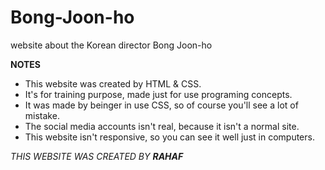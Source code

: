 # Bong-Joon-ho
website about the Korean director Bong Joon-ho 

**NOTES**
- This website was created by HTML & CSS.
- It's for training purpose, made just for use programing concepts.
- It was made by beinger in use CSS, so of course you'll see a lot of mistake.
- The social media accounts isn't real, because it isn't a normal site.
- This website isn't responsive, so you can see it well just in computers.


*THIS WEBSITE WAS CREATED BY **RAHAF***
